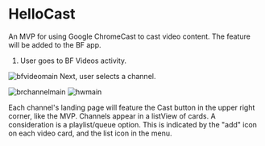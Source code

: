 # HelloCast
An MVP for using Google ChromeCast to cast video content. The feature will be added to the BF app. 

1. User goes to BF Videos activity.

![bfvideomain](https://user-images.githubusercontent.com/10068886/27694056-06711240-5cb9-11e7-839d-27b282ccfa12.png)
Next, user selects a channel.


![brchannelmain](https://user-images.githubusercontent.com/10068886/27693897-91c79a54-5cb8-11e7-8f09-4d6cb1be49cf.png)
![hwmain](https://user-images.githubusercontent.com/10068886/27693710-2de7455c-5cb8-11e7-830a-b0705d9afcee.png)

Each channel's landing page will feature the Cast button in the upper right corner, like the MVP. Channels appear in a listView of cards. A consideration is a playlist/queue option. This is indicated by the "add" icon on each video card, and the list icon in the menu.
